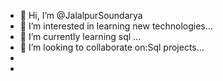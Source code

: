 - 👋 Hi, I’m @JalalpurSoundarya
- 👀 I’m interested in learning new technologies...
- 🌱 I’m currently learning sql ...
- 💞️ I’m looking to collaborate on:Sql projects...
- 
- 

<!---
JalalpurSoundarya/JalalpurSoundarya is a ✨ special ✨ repository because its `README.md` (this file) appears on your GitHub profile.
You can click the Preview link to take a look at your changes.
--->
